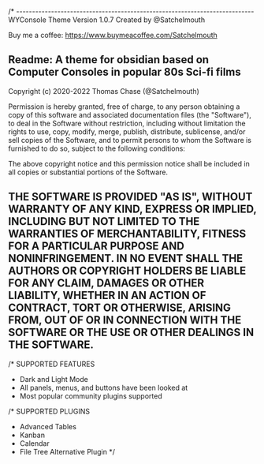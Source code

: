 /* ---------------------------------------------------------------------------
WYConsole Theme
Version 1.0.7
Created by @Satchelmouth 

Buy me a coffee:
https://www.buymeacoffee.com/Satchelmouth

Readme:
A theme for obsidian based on Computer Consoles in popular 80s Sci-fi films
-----------------------------------------------------------------------------
Copyright (c) 2020-2022 Thomas Chase (@Satchelmouth)

Permission is hereby granted, free of charge, to any person obtaining a copy
of this software and associated documentation files (the "Software"), to deal
in the Software without restriction, including without limitation the rights
to use, copy, modify, merge, publish, distribute, sublicense, and/or sell
copies of the Software, and to permit persons to whom the Software is
furnished to do so, subject to the following conditions:

The above copyright notice and this permission notice shall be included in 
all copies or substantial portions of the Software.

THE SOFTWARE IS PROVIDED "AS IS", WITHOUT WARRANTY OF ANY KIND, EXPRESS OR
IMPLIED, INCLUDING BUT NOT LIMITED TO THE WARRANTIES OF MERCHANTABILITY,
FITNESS FOR A PARTICULAR PURPOSE AND NONINFRINGEMENT. IN NO EVENT SHALL THE
AUTHORS OR COPYRIGHT HOLDERS BE LIABLE FOR ANY CLAIM, DAMAGES OR OTHER
LIABILITY, WHETHER IN AN ACTION OF CONTRACT, TORT OR OTHERWISE, ARISING FROM,
OUT OF OR IN CONNECTION WITH THE SOFTWARE OR THE USE OR OTHER DEALINGS IN THE
SOFTWARE.
-----------------------------------------------------------------------------

/* SUPPORTED FEATURES
* Dark and Light Mode
* All panels, menus, and buttons have been looked at
* Most popular community plugins supported

/* SUPPORTED PLUGINS
* Advanced Tables
* Kanban
* Calendar
* File Tree Alternative Plugin
*/